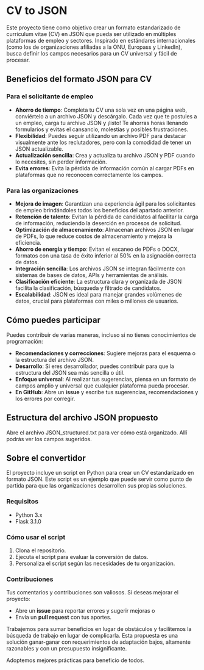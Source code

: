 # CV to JSON

Este proyecto tiene como objetivo crear un formato estandarizado de currículum vitae (CV) en JSON que pueda ser utilizado en múltiples plataformas de empleo y sectores. Inspirado en estándares internacionales (como los de organizaciones afiliadas a la ONU, Europass y LinkedIn), busca definir los campos necesarios para un CV universal y fácil de procesar.

## Beneficios del formato JSON para CV

### Para el solicitante de empleo

- **Ahorro de tiempo**: Completa tu CV una sola vez en una página web, conviértelo a un archivo JSON y descárgalo. Cada vez que te postules a un empleo, carga tu archivo JSON y ¡listo! Te ahorras horas llenando formularios y evitas el cansancio, molestias y posibles frustraciones.
- **Flexibilidad**: Puedes seguir utilizando un archivo PDF para destacar visualmente ante los reclutadores, pero con la comodidad de tener un JSON actualizable.
- **Actualización sencilla**: Crea y actualiza tu archivo JSON y PDF cuando lo necesites, sin perder información.
- **Evita errores**: Evita la pérdida de información común al cargar PDFs en plataformas que no reconocen correctamente los campos.

### Para las organizaciones

- **Mejora de imagen**: Garantizan una experiencia ágil para los solicitantes de empleo brindándoles todos los beneficios del apartado anterior.
- **Retención de talento**: Evitan la pérdida de candidatos al facilitar la carga de información, reduciendo la deserción en procesos de solicitud.
- **Optimización de almacenamiento**: Almacenan archivos JSON en lugar de PDFs, lo que reduce costos de almacenamiento y mejora la eficiencia.
- **Ahorro de energía y tiempo**: Evitan el escaneo de PDFs o DOCX, formatos con una tasa de éxito inferior al 50% en la asignación correcta de datos.
- **Integración sencilla**: Los archivos JSON se integran fácilmente con sistemas de bases de datos, APIs y herramientas de análisis.
- **Clasificación eficiente**: La estructura clara y organizada de JSON facilita la clasificación, búsqueda y filtrado de candidatos.
- **Escalabilidad**: JSON es ideal para manejar grandes volúmenes de datos, crucial para plataformas con miles o millones de usuarios.

## Cómo puedes participar

Puedes contribuir de varias maneras, incluso si no tienes conocimientos de programación:

- **Recomendaciones y correcciones**: Sugiere mejoras para el esquema o la estructura del archivo JSON.
- **Desarrollo**: Si eres desarrollador, puedes contribuir para que la estructura del JSON sea más sencilla o útil.
- **Enfoque universal**: Al realizar tus sugerencias, piensa en un formato de campos amplio y universal que cualquier plataforma pueda procesar.
- **En GitHub**: Abre un **issue** y escribe tus sugerencias, recomendaciones y los errores por corregir.

## Estructura del archivo JSON propuesto

Abre el archivo JSON_structured.txt para ver cómo está organizado. Allí podrás ver los campos sugeridos.

## Sobre el convertidor

El proyecto incluye un script en Python para crear un CV estandarizado en formato JSON. Este script es un ejemplo que puede servir como punto de partida para que las organizaciones desarrollen sus propias soluciones.

### Requisitos

- Python 3.x
- Flask 3.1.0

### Cómo usar el script

1. Clona el repositorio.
2. Ejecuta el script para evaluar la conversión de datos.
3. Personaliza el script según las necesidades de tu organización.

### Contribuciones

Tus comentarios y contribuciones son valiosos. Si deseas mejorar el proyecto:

- Abre un **issue** para reportar errores y sugerir mejoras o
- Envía un **pull request** con tus aportes.

Trabajemos para sumar beneficios en lugar de obstáculos y facilitemos la búsqueda de trabajo en lugar de complicarla. Esta propuesta es una solución ganar-ganar con requerimientos de adaptación bajos, altamente razonables y con un presupuesto insignificante.

Adoptemos mejores prácticas para beneficio de todos.
